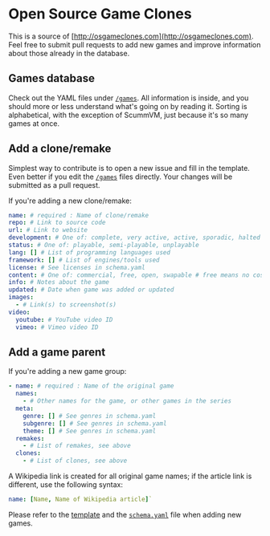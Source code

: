 # Open Source Game Clones

This is a source of [http://osgameclones.com](http://osgameclones.com). Feel
free to submit pull requests to add new games and improve information about
those already in the database.

## Games database

Check out the YAML files under [`/games`][games]. All information is inside, and you should more or less
understand what's going on by reading it. Sorting is alphabetical, with the
exception of ScummVM, just because it's so many games at once.

## Add a clone/remake

Simplest way to contribute is to open a new issue and fill in the template.
Even better if you edit the [`/games`][games] files directly. Your
changes will be submitted as a pull request.

If you're adding a new clone/remake:

```yaml
name: # required : Name of clone/remake
repo: # Link to source code
url: # Link to website
development: # One of: complete, very active, active, sporadic, halted
status: # One of: playable, semi-playable, unplayable
lang: [] # List of programming languages used
framework: [] # List of engines/tools used
license: # See licenses in schema.yaml
content: # One of: commercial, free, open, swapable # free means no cost, open means liberally licensed
info: # Notes about the game
updated: # Date when game was added or updated
images:
  - # Link(s) to screenshot(s)
video:
  youtube: # YouTube video ID
  vimeo: # Vimeo video ID
```

## Add a game parent

If you're adding a new game group:

```yaml
- name: # required : Name of the original game
  names:
    - # Other names for the game, or other games in the series
  meta:
    genre: [] # See genres in schema.yaml
    subgenre: [] # See genres in schema.yaml
    theme: [] # See genres in schema.yaml
  remakes:
    - # List of remakes, see above
  clones:
    - # List of clones, see above
```

A Wikipedia link is created for all original game names; if the article link is different, use the following syntax:

```yaml
name: [Name, Name of Wikipedia article]`
```

Please refer to the [template][template] and the [`schema.yaml`][schema] file
when adding new games.


[games]: https://github.com/piranha/osgameclones/tree/master/games
[schema]: https://github.com/piranha/osgameclones/edit/master/schema.yaml
[template]: https://github.com/piranha/osgameclones/blob/master/.github/ISSUE_TEMPLATE.md
